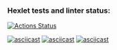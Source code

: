 ### Hexlet tests and linter status:
[![Actions Status](https://github.com/GiantCherry/python-project-49/actions/workflows/hexlet-check.yml/badge.svg)](https://github.com/GiantCherry/python-project-49/actions)

[![asciicast](https://asciinema.org/a/707116.svg)](https://asciinema.org/a/707116)
[![asciicast](https://asciinema.org/a/707125.svg)](https://asciinema.org/a/707125)
[![asciicast](https://asciinema.org/a/707131.svg)](https://asciinema.org/a/707131)